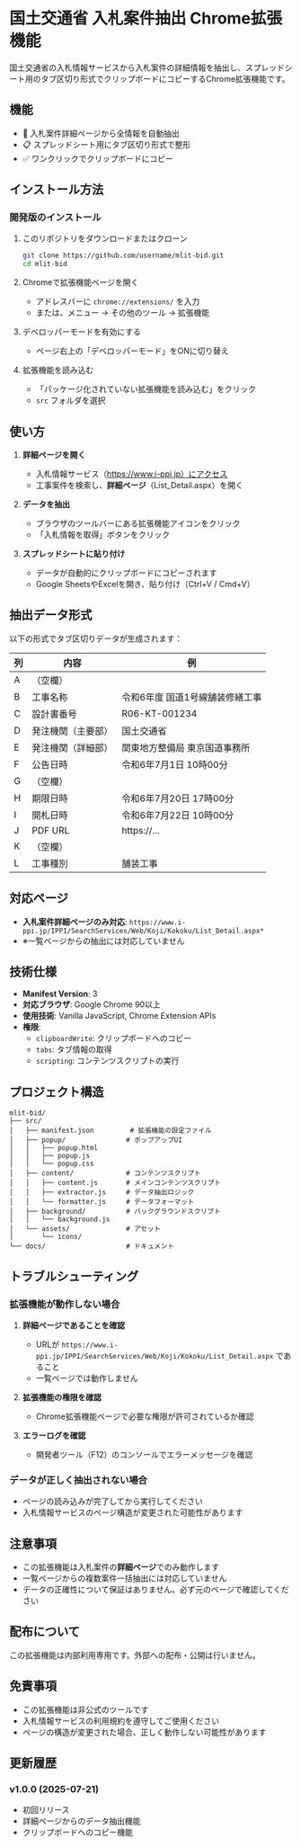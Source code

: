 # 国土交通省 入札案件抽出 Chrome拡張機能

国土交通省の入札情報サービスから入札案件の詳細情報を抽出し、スプレッドシート用のタブ区切り形式でクリップボードにコピーするChrome拡張機能です。

## 機能

- 📄 入札案件詳細ページから全情報を自動抽出
- 📋 スプレッドシート用にタブ区切り形式で整形
- ✅ ワンクリックでクリップボードにコピー

## インストール方法

### 開発版のインストール

1. このリポジトリをダウンロードまたはクローン
   ```bash
   git clone https://github.com/username/mlit-bid.git
   cd mlit-bid
   ```

2. Chromeで拡張機能ページを開く
   - アドレスバーに `chrome://extensions/` を入力
   - または、メニュー → その他のツール → 拡張機能

3. デベロッパーモードを有効にする
   - ページ右上の「デベロッパーモード」をONに切り替え

4. 拡張機能を読み込む
   - 「パッケージ化されていない拡張機能を読み込む」をクリック
   - `src` フォルダを選択

## 使い方

1. **詳細ページを開く**
   - 入札情報サービス（https://www.i-ppi.jp）にアクセス
   - 工事案件を検索し、**詳細ページ**（List_Detail.aspx）を開く

2. **データを抽出**
   - ブラウザのツールバーにある拡張機能アイコンをクリック
   - 「入札情報を取得」ボタンをクリック

3. **スプレッドシートに貼り付け**
   - データが自動的にクリップボードにコピーされます
   - Google SheetsやExcelを開き、貼り付け（Ctrl+V / Cmd+V）

## 抽出データ形式

以下の形式でタブ区切りデータが生成されます：

| 列 | 内容 | 例 |
|---|------|-----|
| A | （空欄） | |
| B | 工事名称 | 令和6年度 国道1号線舗装修繕工事 |
| C | 設計書番号 | R06-KT-001234 |
| D | 発注機関（主要部） | 国土交通省 |
| E | 発注機関（詳細部） | 関東地方整備局 東京国道事務所 |
| F | 公告日時 | 令和6年7月1日 10時00分 |
| G | （空欄） | |
| H | 期限日時 | 令和6年7月20日 17時00分 |
| I | 開札日時 | 令和6年7月22日 10時00分 |
| J | PDF URL | https://... |
| K | （空欄） | |
| L | 工事種別 | 舗装工事 |

## 対応ページ

- **入札案件詳細ページのみ対応**: `https://www.i-ppi.jp/IPPI/SearchServices/Web/Koji/Kokoku/List_Detail.aspx*`
- ※一覧ページからの抽出には対応していません

## 技術仕様

- **Manifest Version**: 3
- **対応ブラウザ**: Google Chrome 90以上
- **使用技術**: Vanilla JavaScript, Chrome Extension APIs
- **権限**: 
  - `clipboardWrite`: クリップボードへのコピー
  - `tabs`: タブ情報の取得
  - `scripting`: コンテンツスクリプトの実行

## プロジェクト構造

```
mlit-bid/
├── src/
│   ├── manifest.json         # 拡張機能の設定ファイル
│   ├── popup/               # ポップアップUI
│   │   ├── popup.html
│   │   ├── popup.js
│   │   └── popup.css
│   ├── content/             # コンテンツスクリプト
│   │   ├── content.js       # メインコンテンツスクリプト
│   │   ├── extractor.js     # データ抽出ロジック
│   │   └── formatter.js     # データフォーマット
│   ├── background/          # バックグラウンドスクリプト
│   │   └── background.js
│   └── assets/              # アセット
│       └── icons/
└── docs/                    # ドキュメント
```

## トラブルシューティング

### 拡張機能が動作しない場合

1. **詳細ページであることを確認**
   - URLが `https://www.i-ppi.jp/IPPI/SearchServices/Web/Koji/Kokoku/List_Detail.aspx` であること
   - 一覧ページでは動作しません

2. **拡張機能の権限を確認**
   - Chrome拡張機能ページで必要な権限が許可されているか確認

3. **エラーログを確認**
   - 開発者ツール（F12）のコンソールでエラーメッセージを確認

### データが正しく抽出されない場合

- ページの読み込みが完了してから実行してください
- 入札情報サービスのページ構造が変更された可能性があります

## 注意事項

- この拡張機能は入札案件の**詳細ページ**でのみ動作します
- 一覧ページからの複数案件一括抽出には対応していません
- データの正確性について保証はありません。必ず元のページで確認してください

## 配布について

この拡張機能は内部利用専用です。外部への配布・公開は行いません。

## 免責事項

- この拡張機能は非公式のツールです
- 入札情報サービスの利用規約を遵守してご使用ください
- ページの構造が変更された場合、正しく動作しない可能性があります

## 更新履歴

### v1.0.0 (2025-07-21)
- 初回リリース
- 詳細ページからのデータ抽出機能
- クリップボードへのコピー機能